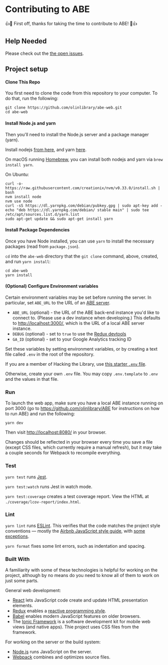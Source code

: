 # Contributing to ABE

:+1::tada: First off, thanks for taking the time to contribute to ABE! :tada::+1:

## Help Needed

Please check out the [the open issues][issues].

## Project setup

#### Clone This Repo

You first need to clone the code from this repository to your computer. To do that, run the following:

```shell
git clone https://github.com/olinlibrary/abe-web.git
cd abe-web
```

#### Install Node.js and yarn

Then you'll need to install the Node.js server and a package manager (yarn).

Install nodejs [from
here](http://nodesource.com/blog/installing-node-js-tutorial-using-nvm-on-mac-os-x-and-ubuntu/),
and yarn [here](https://yarnpkg.com/en/).

On macOS running [Homebrew](https://brew.sh/), you can install both nodejs and
yarn via `brew install yarn`.

On Ubuntu:

    curl -o- https://raw.githubusercontent.com/creationix/nvm/v0.33.0/install.sh | bash
    nvm install node
    nvm use node
    curl -sS https://dl.yarnpkg.com/debian/pubkey.gpg | sudo apt-key add -
    echo "deb https://dl.yarnpkg.com/debian/ stable main" | sudo tee /etc/apt/sources.list.d/yarn.list
    sudo apt-get update && sudo apt-get install yarn

#### Install Package Dependencies

Once you have Node installed, you can use `yarn` to install the necessary packages (read from `package.json`).

`cd` into the `abe-web` directory that the `git clone` command, above, created,
and run `yarn install`:

```shell
cd abe-web
yarn install
```

#### (Optional) Configure Environment variables

Certain environment variables may be set before running the server. In
particular, set `ABE_URL` to the URL of an [ABE server](https://github.com/olinlibrary/abe).

* `ABE_URL` (optional) - the URL of the ABE back-end instance you'd like to
   connect to. (Please use a dev instance when developing.) This defaults to
   <http://localhost:3000/>, which is the URL of a local ABE server instance.
* `DEBUG` (optional) - set to `true` to use the [Redux
  devtools](https://github.com/zalmoxisus/redux-devtools-extension)
* `GA_ID` (optional) - set to your Google Analytics tracking ID

Set these variables by setting environment variables, or by creating a text file
called `.env` in the root of the repository.

If you are a member of Hacking the Library, use [this starter `.env`
file](https://docs.google.com/document/d/1CZ45xYT33sTi5xpFJF8BkEeniCRszaxcfwiBmvMdmbk/edit).

Otherwise, create your own `.env` file. You may copy `.env.template` to `.env`
and the values in that file.

### Run

To launch the web app, make sure you have a local ABE instance running on port
3000 (go to <https://github.com/olinlibrary/ABE> for instructions on how to run
ABE) and run the following:

    yarn dev

Then visit <http://localhost:8080/> in your browser.

Changes should be reflected in your browser every time you save a file (except
CSS files, which currently require a manual refresh), but it may take a couple
seconds for Webpack to recompile everything.

### Test

`yarn test` runs [Jest](https://facebook.github.io/jest/).

`yarn test:watch` runs Jest in watch mode.

`yarn test:coverage` creates a test coverage report. View the HTML at `./coverage/lcov-report/index.html`.

### Lint

`yarn lint` runs [ESLint](https://eslint.org/). This verifies that the code
matches the project style conventions — mostly the [Airbnb JavaScript style
guide](https://github.com/airbnb/javascript), with [some
exceptions](./eslintrc.yml).

`yarn format` fixes some lint errors, such as indentation and spacing.

### Built With

A familiarity with some of these technologies is helpful for working on the project,
although by no means do you need to know all of them to work on just some parts.

General web development:

* [React](https://facebook.github.io/react/) lets JavaScript code create and
  update HTML presentation elements.
* [Redux](https://redux.js.org/) enables a [reactive programming
  style](https://en.wikipedia.org/wiki/Reactive_programming).
* [Babel](https://babeljs.io/) enables modern JavaScript features on older
  browsers.
* The [Ionic Framework](https://ionicframework.com/docs/) is a software
  development kit for mobile web views (and native apps). Thie project uses CSS
  files from the framework.

For working on the server or the build system:

* [Node.js](https://nodejs.org/en/https://nodejs.org/en/) runs JavaScript on the
  server.
* [Webpack](https://webpack.js.org/) combines and optimizes source files.

[issues]: https://github.com/olinlibrary/abe-web/issues

